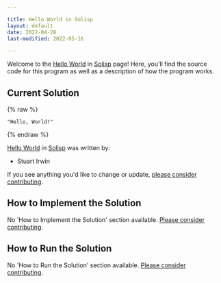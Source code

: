 ```yaml
---

title: Hello World in Solisp
layout: default
date: 2022-04-28
last-modified: 2022-05-16

---
```


Welcome to the [Hello World](https://sampleprograms.io/projects/hello-world) in [Solisp](https://sampleprograms.io/languages/solisp) page! Here, you'll find the source code for this program as well as a description of how the program works.

## Current Solution

{% raw %}

```solisp
"Hello, World!"
```

{% endraw %}

[Hello World](https://sampleprograms.io/projects/hello-world) in [Solisp](https://sampleprograms.io/languages/solisp) was written by:

- Stuart Irwin

If you see anything you'd like to change or update, [please consider contributing](https://github.com/TheRenegadeCoder/sample-programs).

## How to Implement the Solution

No 'How to Implement the Solution' section available. [Please consider contributing](https://github.com/TheRenegadeCoder/sample-programs-website).

## How to Run the Solution

No 'How to Run the Solution' section available. [Please consider contributing](https://github.com/TheRenegadeCoder/sample-programs-website).